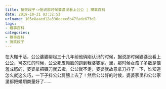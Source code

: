 ```yaml
---
title: 搞笑段子->据说那时候婆婆没看上公公 | 糗事百科
date: 2019-10-31 03:32:53
urlname: 105e8aaed12a330eeee6b47fade673d1
tags: 
- 糗事百科
categories:
- 糗事百科
- 搞笑段子
---
```

在大棚干活，公公婆婆聊起三十几年前他俩刚认识的时候，据说那时候婆婆没看上公公，可农忙的时候，公公死皮赖脸的跑到我婆婆家，里，那时候女孩子多数是恼羞成怒的，婆婆拿把镰刀就去撵，公公就不走，婆婆就故意拿刀抖了一下，谁知道怎么就这么巧，一下子抖公公肩膀上去了！然后公公好的时候，婆婆家里和公公家里都把婚期商量好了……


